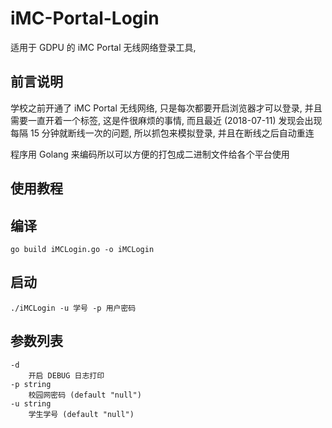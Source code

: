 # iMC-Portal-Login
适用于 GDPU 的 iMC Portal 无线网络登录工具, 

## 前言说明
学校之前开通了 iMC Portal 无线网络, 只是每次都要开启浏览器才可以登录, 并且需要一直开着一个标签, 这是件很麻烦的事情, 而且最近 (2018-07-11) 发现会出现每隔 15 分钟就断线一次的问题, 所以抓包来模拟登录, 并且在断线之后自动重连
 
 程序用 Golang 来编码所以可以方便的打包成二进制文件给各个平台使用

## 使用教程
## 编译 

    go build iMCLogin.go -o iMCLogin

## 启动

    ./iMCLogin -u 学号 -p 用户密码

## 参数列表

    -d
        开启 DEBUG 日志打印
    -p string
        校园网密码 (default "null")
    -u string
        学生学号 (default "null")


